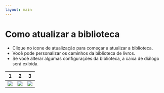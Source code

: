 ```yaml
---
layout: main
---
```


# Como atualizar a biblioteca

* Clique no ícone de atualização para começar a atualizar a biblioteca.
* Você pode personalizar os caminhos da biblioteca de livros.
* Se você alterar algumas configurações da biblioteca, a caixa de diálogo será exibida.

|1|2|3|
|-|-|-|
|![](1.png)|![](2.png)|![](3.png)|
